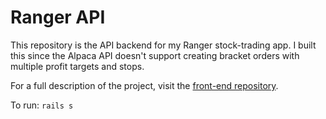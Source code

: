# Ranger API

This repository is the API backend for my Ranger stock-trading app. I built this since the Alpaca API doesn't support creating bracket orders with multiple profit targets and stops.

For a full description of the project, visit the [front-end repository](https://github.com/chrisaped/ranger).

To run: `rails s`
